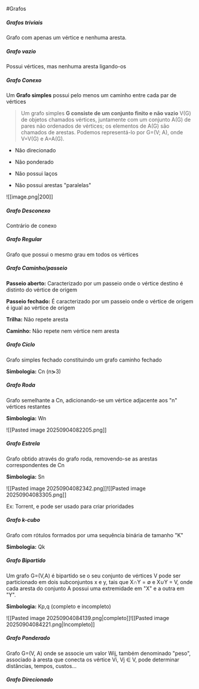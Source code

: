   

#Grafos

  

##### Grafos triviais

Grafo com apenas um vértice e nenhuma aresta.

##### Grafo vazio

Possui vértices, mas nenhuma aresta ligando-os

##### Grafo Conexo

Um **Grafo simples** possui pelo menos um caminho entre cada par de vértices

  

>Um grafo simples **G consiste de um conjunto finito e não vazio** V(G) de objetos chamados vértices, juntamente com um conjunto A(G) de pares não ordenados de vértices; os elementos de A(G) são chamados de arestas. Podemos representá-lo por G=(V; A), onde V=V(G) e A=A(G).

  

- Não direcionado

- Não ponderado

- Não possui laços

- Não possui arestas "paralelas"

  

![[image.png|200]]

  

##### Grafo Desconexo

Contrário de conexo

##### Grafo Regular

Grafo que possui o mesmo grau em todos os vértices

##### Grafo Caminho/passeio

**Passeio aberto:** Caracterizado por um passeio onde o vértice destino é distinto do vértice de origem

**Passeio fechado:** É caracterizado por um passeio onde o vértice de origem é igual ao vértice de origem

**Trilha:** Não repete aresta

**Caminho:** Não repete nem vértice nem aresta

##### Grafo Ciclo

Grafo simples fechado constituindo um grafo caminho fechado

**Simbologia:** Cn (n⋟3)

##### Grafo Roda

Grafo semelhante a Cn, adicionando-se um vértice adjacente aos "n" vértices restantes

**Simbologia:** Wn

![[Pasted image 20250904082205.png]]

##### Grafo Estrela

Grafo obtido através do grafo roda, removendo-se as arestas correspondentes de Cn

**Simbologia:** Sn

  

![[Pasted image 20250904082342.png]]![[Pasted image 20250904083305.png]]

Ex: Torrent, e pode ser usado para criar prioridades

##### Grafo k-cubo

Grafo com rótulos formados por uma sequência binária de tamanho "K"

**Simbologia:** Qk

##### Grafo Bipartido

Um grafo G=(V,A) é bipartido se o seu conjunto de vértices V pode ser particionado em dois subconjuntos x e y, tais que X∩Y = ∅ e X∪Y = V, onde cada aresta do conjunto A possui uma extremidade em "X" e a outra em "Y".

**Simbologia:** Kp,q (completo e incompleto)

![[Pasted image 20250904084139.png|completo]]![[Pasted image 20250904084221.png|Incompleto]]

##### Grafo Ponderado

Grafo G=(V, A) onde se associe um valor Wij, também denominado "peso", associado à aresta que conecta os vértice Vi, Vj ∈ V, pode determinar distâncias, tempos, custos...

##### Grafo Direcionado